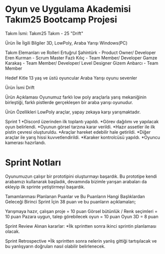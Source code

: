 # Oyun ve Uygulama Akademisi Takım25 Bootcamp Projesi
Takım İsmi: Takım25
Takım - 25 "Drift"

Ürün İle İlgili Bilgiler
3D, LowPoly, Araba Yarışı
Windows(PC)

Takım Elemanları ve Rolleri
Ertuğrul Şahintürk - Product Owner/ Developer
Eren Kurman - Scrum Master
Fazlı Kılıç - Team Member/ Developer
Gamze Karakaş - Team Member/ Developer/ Level Designer
Gizem Anbarcı - Team Member

Hedef Kitle
13 yaş ve üstü oyuncular
Araba Yarışı oyunu sevenler

Ürün İsmi
Drift

Ürün Açıklaması
Oyunumuz farklı low poly araçlarla yarış mekaniğinin birleştiği, farklı pistlerde gerçekleşen bir araba yarışı oyunudur.

Ürün Özellikleri
LowPoly araçlar, yapay zekaya karşı yarışmaktadır.


Sprint 1
*Discord üzerinden ilk toplantı yapıldı.
*Görev dağılımı ve yapılacak oyun belirlendi.
*Oyunun görsel tarzına karar verildi.
*Hazır assetler ile ilk pistin çevresi oluşturuldu.
*Araçlar hareket edebilir hale getirildi.
*Diğer araçlar ile yarış hissi kuvvetlendirildi.
*Karaker kontrolcüsü yapıldı.
*Oyuncu kamerası hazırlandı.

# Sprint Notları
Oyunumuzun çalışır bir prototipini oluşturmayı başardık.
Bu prototipe kendi arabamızı kullanarak başladık, devamında bizimle yarışan arabaları da ekleyip ilk sprinte yetiştirmeyi başardık.

Tamamlanması Planlanan Puanlar ve Bu Puanların Hangi Başlıklardan Geleceği Birinci Sprint İçin
38 puan ve bu puanların açıklamaları;

Yarışmaya hazır, çalışan proje = 10 puan
Görsel bütünlük / Renk seçimleri = 10 puan
Pazara uygun, talep görebilecek oyun = 10 puan
Oyun 3D = 8 puan

Sprint Review
Alınan kararlar:
*İlk sprintten sonra ikinci sprintin planlaması olacak.

Sprint Retrospective
*İlk sprintten sonra nelerin yanlış gittiği tartışılacak ve bu yanlışyarın doğruları nasıl olabilir belirlenecek.
